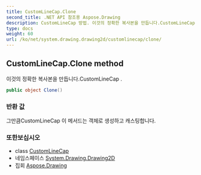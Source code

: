 ```yaml
---
title: CustomLineCap.Clone
second_title: .NET API 참조용 Aspose.Drawing
description: CustomLineCap 방법. 이것의 정확한 복사본을 만듭니다.CustomLineCap .
type: docs
weight: 60
url: /ko/net/system.drawing.drawing2d/customlinecap/clone/
---
```

## CustomLineCap.Clone method

이것의 정확한 복사본을 만듭니다.CustomLineCap .

```csharp
public object Clone()
```

### 반환 값

그만큼CustomLineCap 이 메서드는 객체로 생성하고 캐스팅합니다.

### 또한보십시오

* class [CustomLineCap](../)
* 네임스페이스 [System.Drawing.Drawing2D](../../customlinecap/)
* 집회 [Aspose.Drawing](../../../)


